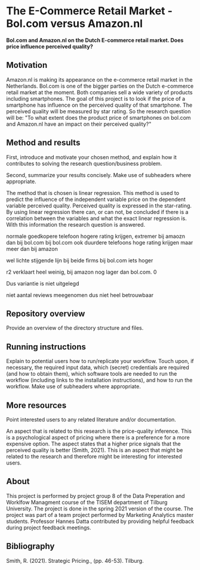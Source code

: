 # The E-Commerce Retail Market - Bol.com versus Amazon.nl

__Bol.com and Amazon.nl on the Dutch E-commerce retail market. Does price influence perceived quality?__

## Motivation

Amazon.nl is making its appearance on the e-commerce retail market in the Netherlands. Bol.com is one of the  bigger parties on the Dutch e-commerce retail market at  the moment. Both companies sell a wide variety of  products including smartphones. The goal of this project is to look if the price of a smartphone has influence on the perceived quality of that smartphone. The perceived quality will be measured by star rating. 
So the research question will be:  "To what extent does the product price of smartphones on bol.com and Amazon.nl have an impact on their perceived quality?"

## Method and results

First, introduce and motivate your chosen method, and explain how it contributes to solving the research question/business problem.

Second, summarize your results concisely. Make use of subheaders where appropriate.

The method that is chosen is linear regression. This method is used to predict the influence of the independent variable price on the dependent variable perceived quality. Perceived quality is expressed in the star-rating. By using linear regression there can, or can not, be concluded if there is a correlation between the variables and what the exact linear regression is. With this information the research question is answered. 


normale goedkopere telefoon hogere rating krijgen, extremer bij amaozn dan bij bol.com
bij bol.com ook duurdere telefoons hoge rating krijgen maar meer dan bij amazon

wel lichte stijgende lijn bij beide firms
bij bol.com iets hoger

r2 verklaart heel weinig, bij amazon nog lager dan bol.com. 0

Dus variantie is niet uitgelegd

niet aantal reviews meegenomen dus niet heel betrouwbaar





## Repository overview

Provide an overview of the directory structure and files.

## Running instructions

Explain to potential users how to run/replicate your workflow. Touch upon, if necessary, the required input data, which (secret) credentials are required (and how to obtain them), which software tools are needed to run the workflow (including links to the installation instructions), and how to run the workflow. Make use of subheaders where appropriate.

## More resources

Point interested users to any related literature and/or documentation.

An aspect that is related to this research is the price-quality inference. This is a psychological aspect of pricing where there is a preference for a more expensive option. The aspect states that a higher price signals that the perceived quality is better (Smith, 2021). This is an aspect that might be related to the research and therefore might be interesting for interested users. 

## About

This project is performed by project group 8 of the Data Preperation and Worklfow Managment course of the TISEM department of Tilburg University. The project is done in the spring 2021 version of the course. The project was part of a team project performed by Marketing Analytics master students. Professor Hannes Datta contributed by providing helpful feedback during project feedback meetings. 

## Bibliography

Smith, R. (2021). Strategic Pricing., (pp. 46-53). Tilburg.




